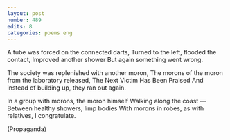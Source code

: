 ```yaml
---
layout: post
number: 489
edits: 8
categories: poems eng
---
```


A tube was forced on the connected darts,
Turned to the left, flooded the contact,
Improved another shower
But again something went wrong.

The society was replenished with another moron,
The morons of the moron from the laboratory released,
The Next Victim Has Been Praised
And instead of building up, they ran out again.

In a group with morons, the moron himself
Walking along the coast —
Between healthy showers, limp bodies
With morons in robes, as with relatives, I congratulate.

(Propaganda)
